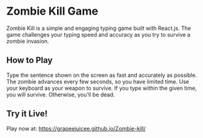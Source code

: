 # Zombie Kill Game
Zombie Kill is a simple and engaging typing game built with React.js. The game challenges your typing speed and accuracy as you try to survive a zombie invasion.

## How to Play
Type the sentence shown on the screen as fast and accurately as possible. The zombie advances every few seconds, so you have limited time. Use your keyboard as your weapon to survive. If you type within the given time, you will survive. Otherwise, you'll be dead.
## Try it Live!
Play now at: https://grapeejuicee.github.io/Zombie-kill/